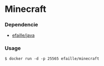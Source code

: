 # Minecraft

### Dependencie
* [efaille/java]

### Usage
```
$ docker run -d -p 25565 efaille/minecraft
```
[efaille/java]://github.com/efaille/dockerfiles/tree/master/java
